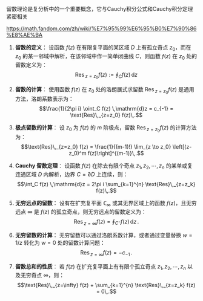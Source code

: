 
留数理论是复分析中的一个重要概念，它与Cauchy积分公式和Cauchy积分定理紧密相关

https://math.fandom.com/zh/wiki/%E7%95%99%E6%95%B0%E7%90%86%E8%AE%BA



1. **留数的定义**：
   设函数 ${f(z)}$ 在有限复平面的某区域 ${D}$ 上有孤立奇点 ${z_0}$，而在 ${z_0}$ 的某一邻域中解析，在该邻域中作一简单闭曲线 ${C}$，则函数 ${f(z)}$ 在 ${z_0}$ 处的留数定义为：
   $$\text{Res}\,_{z=z_0} f(z) := \oint_C f(z) \,\mathrm{d}z$$

2. **留数的计算**：
   使用函数 ${f(z)}$ 在 ${z_0}$ 处的洛朗展式求留数 ${\text{Res}\,_{z=z_0} f(z)}$ 是通用方法，洛朗系数表示为：
   $$\frac{1}{2\pi i} \oint_C f(z) \,\mathrm{d}z = c_{-1} = \text{Res}\,_{z=z_0} f(z)\,.$$

3. **极点留数的计算**：
   设 ${z_0}$ 为 ${f(z)}$ 的 ${m}$ 阶极点，留数 ${\text{Res}\,_{z=z_0} f(z)}$ 的计算方法为：
   $$\text{Res}\,_{z=z_0} f(z) = \frac{1}{(m-1)!} \lim_{z \to z_0} \left[(z-z_0)^m f(z)\right]^{(m-1)}\,.$$

4. **Cauchy 留数定理**：
   设函数 ${f(z)}$ 在除去有限个奇点 ${z_1, z_2, \cdots, z_n}$ 的某单或复连通区域 ${D}$ 内解析，边界 ${C = \partial D}$ 上连续，则：
   $$\int_C f(z) \,\mathrm{d}z = 2\pi i \sum_{k=1}^{n} \text{Res}\,_{z=z_k} f(z)\,.$$

5. **无穷远点的留数**：
   设有在扩充复平面 ${\mathbb{C}_\infty}$ 或其无界区域上的函数 ${f(z)}$，且无穷远点 ${\infty}$ 是 ${f(z)}$ 的孤立奇点，则无穷远点的留数定义为：
   $$\text{Res}\,_{z=\infty} f(z) = \oint_{C^-} f(z) \,\mathrm{d}z\,.$$

6. **无穷留数的计算**：
   无穷留数可以通过洛朗系数计算，或者通过变量替换 ${w = 1/z}$ 转化为 ${w = 0}$ 处的留数计算问题：
   $$\text{Res}\,_{z=\infty} f(z) = -c_{-1}\,.$$

7. **留数总和的性质**：
   若 ${f(z)}$ 在扩充复平面上有有限个孤立奇点 ${z_1, z_2, \cdots, z_n}$ 以及无穷奇点 ${\infty}$，则：
   $$\text{Res}\,_{z=\infty} f(z) + \sum_{k=1}^{n} \text{Res}\,_{z=z_k} f(z) = 0\,.$$

